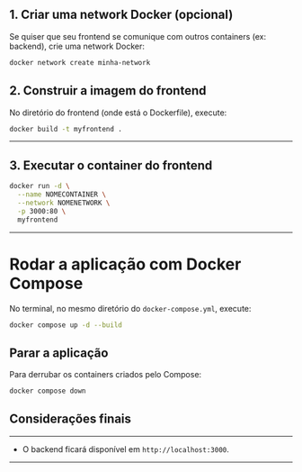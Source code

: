 ## 1. Criar uma network Docker (opcional)

Se quiser que seu frontend se comunique com outros containers (ex: backend), crie uma network Docker:

```bash
docker network create minha-network
```

## 2. Construir a imagem do frontend

No diretório do frontend (onde está o Dockerfile), execute:

```bash
docker build -t myfrontend .
```

---

## 3. Executar o container do frontend

```bash
docker run -d \
  --name NOMECONTAINER \
  --network NOMENETWORK \
  -p 3000:80 \
  myfrontend
```

---

# Rodar a aplicação com Docker Compose

No terminal, no mesmo diretório do `docker-compose.yml`, execute:

```bash
docker compose up -d --build
```


## Parar a aplicação

Para derrubar os containers criados pelo Compose:

```bash
docker compose down
```

## Considerações finais
---

- O backend ficará disponível em `http://localhost:3000`.

---
